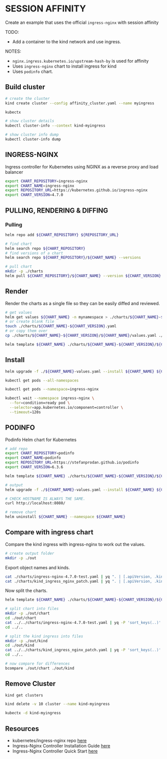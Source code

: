 # SESSION AFFINITY

Create an example that uses the official `ingress-nginx` with session affinity  

TODO:

* Add a container to the kind network and use ingress.  

NOTES:

* `nginx.ingress.kubernetes.io/upstream-hash-by` is used for affinity
* Uses `ingress-nginx` chart to install ingress for kind
* Uses `podinfo` chart.

## Build cluster

```sh
# create the cluster
kind create cluster --config affinity_cluster.yaml --name myingress

kubectx

# show cluster details
kubectl cluster-info --context kind-myingress

# show cluster info dump
kubectl cluster-info dump
```

## INGRESS-NGINX

Ingress controller for Kubernetes using NGINX as a reverse proxy and load balancer

```sh
export CHART_REPOSITORY=ingress-nginx
export CHART_NAME=ingress-nginx
export REPOSITORY_URL=https://kubernetes.github.io/ingress-nginx
export CHART_VERSION=4.7.0
```

## PULLING, RENDERING & DIFFING

### Pulling

```sh
helm repo add ${CHART_REPOSITORY} ${REPOSITORY_URL}

# find chart
helm search repo ${CHART_REPOSITORY}
# find versions of a chart 
helm search repo ${CHART_REPOSITORY}/${CHART_NAME} --versions

# pull chart
mkdir -p ./charts
helm pull ${CHART_REPOSITORY}/${CHART_NAME} --version ${CHART_VERSION} --untar --untardir ./charts/${CHART_NAME}-${CHART_VERSION}
```

## Render

Render the charts as a single file so they can be easily diffed and reviewed.  

```sh
# get values 
helm get values ${CHART_NAME} -n mynamespace > ./charts/${CHART_NAME}-${CHART_VERSION}.yaml
# or create blank file
touch ./charts/${CHART_NAME}-${CHART_VERSION}.yaml
# or copy them over
cp ./charts/${CHART_NAME}-${CHART_VERSION}/${CHART_NAME}/values.yaml ./charts/${CHART_NAME}-${CHART_VERSION}/${CHART_NAME}-values.yaml

helm template ${CHART_NAME} ./charts/${CHART_NAME}-${CHART_VERSION}/${CHART_NAME} --version ${CHART_VERSION} -f ./${CHART_NAME}-values.yaml --namespace ingress-nginx > ./charts/${CHART_NAME}-${CHART_VERSION}-test.yaml
```

## Install

```sh
helm upgrade -f ./${CHART_NAME}-values.yaml --install ${CHART_NAME} ${CHART_NAME} --version ${CHART_VERSION} --repo ${REPOSITORY_URL} --namespace ${CHART_NAME} --create-namespace

kubectl get pods --all-namespaces

kubectl get pods --namespace=ingress-nginx

kubectl wait --namespace ingress-nginx \
  --for=condition=ready pod \
  --selector=app.kubernetes.io/component=controller \
  --timeout=120s
```

## PODINFO

Podinfo Helm chart for Kubernetes  

```sh
# add repo
export CHART_REPOSITORY=podinfo
export CHART_NAME=podinfo
export REPOSITORY_URL=https://stefanprodan.github.io/podinfo
export CHART_VERSION=6.3.6

helm template ${CHART_NAME} ./charts/${CHART_NAME}-${CHART_VERSION}/${CHART_NAME} --version ${CHART_VERSION} -f ./${CHART_NAME}-values.yaml --namespace ${CHART_NAME} > ./charts/${CHART_NAME}-${CHART_VERSION}-test.yaml

# output 
helm upgrade -f ./${CHART_NAME}-values.yaml --install ${CHART_NAME} ${CHART_NAME} --version ${CHART_VERSION} --repo ${REPOSITORY_URL} --namespace ${CHART_NAME} --create-namespace

# CHECK HOSTNAME IS ALWAYS THE SAME.
curl http://localhost:8080/

# remove chart
helm uninstall ${CHART_NAME} --namespace ${CHART_NAME}
```

## Compare with ingress chart

Compare the kind ingress with ingress-nginx to work out the values.  

```sh
# create output folder
mkdir -p ./out
```

Export object names and kinds.  

```sh
cat ./charts/ingress-nginx-4.7.0-test.yaml | yq ". | [.apiVersion, .kind, .metadata.name]" > ./out/chart.yaml
cat ./charts/kind_ingress_nginx_patch.yaml | yq ". | [.apiVersion, .kind, .metadata.name]" > ./out/kind.yaml
```

Now split the charts.  

```sh
helm template ${CHART_NAME} ./charts/${CHART_NAME}-${CHART_VERSION}/${CHART_NAME} -f ./${CHART_NAME}-values.yaml --namespace ingress-nginx > ./charts/${CHART_NAME}-${CHART_VERSION}-test.yaml

# split chart into files
mkdir -p ./out/chart
cd ./out/chart
cat ../../charts/ingress-nginx-4.7.0-test.yaml | yq -P 'sort_keys(..)' -s '"resource_" + .kind + "_" + .metadata.name'
cd ../..

# split the kind ingress into files
mkdir -p ./out/kind
cd ./out/kind
cat ../../charts/kind_ingress_nginx_patch.yaml | yq -P 'sort_keys(..)' -s '"resource_" + .kind + "_" + .metadata.name'
cd ../..

# now compare for differences
bcompare ./out/chart ./out/kind
```

## Remove Cluster

```sh
kind get clusters   

kind delete -v 10 cluster --name kind-myingress

kubectx -d kind-myingress  
```

## Resources

* kubernetes/ingress-nginx repo [here](https://github.com/kubernetes/ingress-nginx)
* Ingress-Nginx Controller Installation Guide [here](https://kubernetes.github.io/ingress-nginx/deploy/)
* Ingress-Nginx Controller Quick Start [here](https://kubernetes.github.io/ingress-nginx/deploy/#quick-start)
